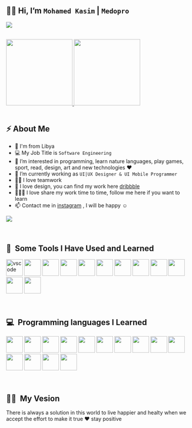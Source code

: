 ## 👋🏼 Hi, I’m `Mohamed Kasim` | `Medopro`

<p align="left">
 <img src="https://readme-typing-svg.herokuapp.com/?lines=Hello+World+from+Github!&center=true&width=360&height=30">
</p>
<br/>
<a href="https://github.com/thepiyushmalhotra">
  <img height="180em" src="https://github-readme-stats.vercel.app/api?username=mohmedkasim&theme=dracula&show_icons=true&count_private=true&hide=contribs,prs" />
  <img height="180em" src="https://github-readme-stats.vercel.app/api/top-langs/?username=mohmedkasim&theme=dracula&layout=compact&count_private=true" />
</a>
<br/>
<br/>

## ⚡ About Me
- 🌆 I'm from Libya
- 💻 My Job Title is ```Software Engineering``` 
- 👀 I’m interested in programming, learn nature languages, play games, sport, read, design, art and new technologies ♥
- 🌱 I’m currently working as ```UI|UX Designer & UI Mobile Programmer```
- 🤝🏼 I love teamwork
- 📱  I love design, you can find my work here [dribbble](https://dribbble.com/alsanussi)
- 👨🏼‍💻 I love share my work time to time, follow me here if you want to learn
- 📫 Contact me in [instagram](https://www.instagram.com/medo.pro97/) , I will be happy ☺

![](https://komarev.com/ghpvc/?username=mohmedkasim&style=flat-square)

<br/>


<h2> 🚀 &nbsp;Some Tools I Have Used and Learned</h2>
<p align="left">
<img src="https://cdn.jsdelivr.net/gh/devicons/devicon/icons/vscode/vscode-original.svg" alt="vscode" width="45" height="45"/>
<img src="https://cdn.jsdelivr.net/gh/devicons/devicon/icons/androidstudio/androidstudio-original.svg" width="45" height="45"/>
<img src="https://cdn.jsdelivr.net/gh/devicons/devicon/icons/git/git-original.svg" width="45" height="45"/>
<img src="https://cdn.jsdelivr.net/gh/devicons/devicon/icons/visualstudio/visualstudio-plain.svg" width="45" height="45"/>
<img src="https://cdn.jsdelivr.net/gh/devicons/devicon/icons/firebase/firebase-plain.svg" width="45" height="45"/>
<img src="https://cdn.jsdelivr.net/gh/devicons/devicon/icons/illustrator/illustrator-plain.svg" width="45" height="45"/>
<img src="https://cdn.jsdelivr.net/gh/devicons/devicon/icons/trello/trello-plain.svg" width="45" height="45"/>
<img src="https://cdn.jsdelivr.net/gh/devicons/devicon/icons/arduino/arduino-original.svg" width="45" height="45"/>
<img src="https://cdn.jsdelivr.net/gh/devicons/devicon/icons/xd/xd-plain.svg" width="45" height="45"/>
<img src="https://cdn.jsdelivr.net/gh/devicons/devicon/icons/docker/docker-original.svg" width="45" height="45"/>
<img src="https://cdn.jsdelivr.net/gh/devicons/devicon/icons/mysql/mysql-original.svg" width="45" height="45"/>
<img src="https://cdn.jsdelivr.net/gh/devicons/devicon/icons/sqlite/sqlite-original.svg" width="45" height="45"/>

                   
</p>

<br />

<h2> 💻 &nbsp;Programming languages I Learned</h2>
<p align="left">
<img src="https://cdn.jsdelivr.net/gh/devicons/devicon/icons/cplusplus/cplusplus-original.svg" width="45" height="45"/>
<img src="https://cdn.jsdelivr.net/gh/devicons/devicon/icons/csharp/csharp-original.svg" width="45" height="45"/>
<img src="https://cdn.jsdelivr.net/gh/devicons/devicon/icons/dart/dart-original.svg" width="45" height="45"/>
<img src="https://cdn.jsdelivr.net/gh/devicons/devicon/icons/css3/css3-original.svg" width="45" height="45"/>
<img src="https://cdn.jsdelivr.net/gh/devicons/devicon/icons/dot-net/dot-net-original.svg" width="45" height="45"/>
<img src="https://cdn.jsdelivr.net/gh/devicons/devicon/icons/dotnetcore/dotnetcore-original.svg" width="45" height="45" />
<img src="https://cdn.jsdelivr.net/gh/devicons/devicon/icons/flutter/flutter-original.svg" width="45" height="45"/>
<img src="https://cdn.jsdelivr.net/gh/devicons/devicon/icons/html5/html5-original.svg" width="45" height="45"/>
<img src="https://cdn.jsdelivr.net/gh/devicons/devicon/icons/javascript/javascript-original.svg" width="45" height="45"/>
<img src="https://cdn.jsdelivr.net/gh/devicons/devicon/icons/php/php-original.svg" width="45" height="45"/>
<img src="https://cdn.jsdelivr.net/gh/devicons/devicon/icons/python/python-original.svg" width="45" height="45"/>
<img src="https://cdn.jsdelivr.net/gh/devicons/devicon/icons/react/react-original.svg" width="45" height="45"/>
<img src="https://cdn.jsdelivr.net/gh/devicons/devicon/icons/java/java-original.svg" width="45" height="45"/>
<img src="https://cdn.jsdelivr.net/gh/devicons/devicon/icons/vuejs/vuejs-original.svg" width="45" height="45"/>
</p>

<br/> 

## 🤞🏼 &nbsp;My Vesion

There is always a solution in this world to live happier and healty when we accept the effort to make it true ♥ stay positive 
<!---
mohmedkasim/mohmedkasim is a ✨ special ✨ repository because its `README.md` (this file) appears on your GitHub profile.
You can click the Preview link to take a look at your changes.
--->

<br/>
